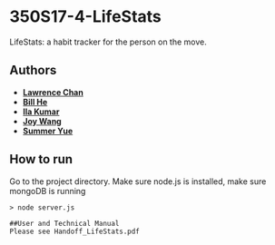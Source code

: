 # 350S17-4-LifeStats

LifeStats: a habit tracker for the person on the move.

## Authors

* [**Lawrence Chan**](https://github.com/chanlaw)
* [**Bill He**](https://github.com/bill-he)
* [**Ila Kumar**](https://github.com/ilakumar)
* [**Joy Wang**](https://github.com/joyqiaoyiwang)
* [**Summer Yue**](https://github.com/yutingyue514)

## How to run

Go to the project directory. Make sure node.js is installed, make sure mongoDB is running

```
> node server.js

##User and Technical Manual
Please see Handoff_LifeStats.pdf
```
